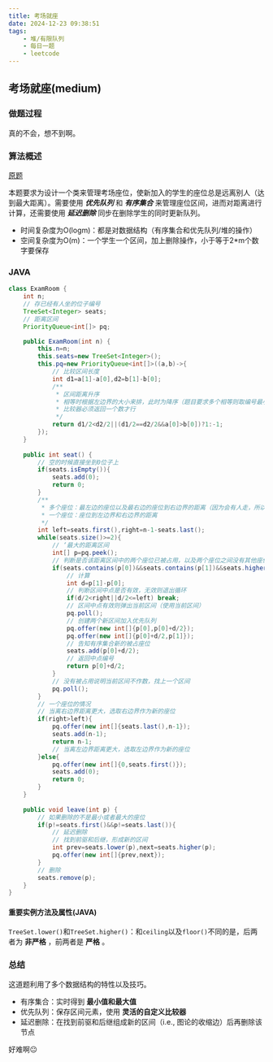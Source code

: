 ```yaml
---
title: 考场就座
date: 2024-12-23 09:38:51
tags:
    - 堆/有限队列
    - 每日一题
    - leetcode
---
```


## 考场就座(medium)
### 做题过程
真的不会，想不到啊。

### 算法概述
[原题](https://leetcode.cn/problems/exam-room/description/)

本题要求为设计一个类来管理考场座位，使新加入的学生的座位总是远离别人（达到最大距离）。需要使用 ***优先队列*** 和 ***有序集合*** 来管理座位区间，进而对距离进行计算，还需要使用 ***延迟删除*** 同步在删除学生的同时更新队列。
- 时间复杂度为O(logm)：都是对数据结构（有序集合和优先队列/堆的操作）
- 空间复杂度为O(m)：一个学生一个区间，加上删除操作，小于等于2*m个数字要保存

### JAVA
```java
class ExamRoom {
    int n;
    // 存已经有人坐的位子编号
    TreeSet<Integer> seats;
    // 距离区间
    PriorityQueue<int[]> pq;

    public ExamRoom(int n) {
        this.n=n;
        this.seats=new TreeSet<Integer>();
        this.pq=new PriorityQueue<int[]>((a,b)->{
            // 比较区间长度
            int d1=a[1]-a[0],d2=b[1]-b[0];
            /**
             * 区间距离升序
             * 相等时根据左边界的大小来排，此时为降序（题目要求多个相等则取编号最小）
             * 比较器必须返回一个数才行
             */
            return d1/2<d2/2||(d1/2==d2/2&&a[0]>b[0])?1:-1;
        });
    }
    
    public int seat() {
        // 空的时候直接坐到0位子上
        if(seats.isEmpty()){
            seats.add(0);
            return 0;
        }
        /**
         * 多个座位：最左边的座位以及最右边的座位到右边界的距离（因为会有人走，所以需要动态维护） 
         * 一个座位：座位到左边界和右边界的距离
         */ 
        int left=seats.first(),right=n-1-seats.last();
        while(seats.size()>=2){
            // ‘最大的距离区间
            int[] p=pq.peek();
            // 判断是否该距离区间中的两个座位已被占用，以及两个座位之间没有其他座位
            if(seats.contains(p[0])&&seats.contains(p[1])&&seats.higher(p[0])==p[1]){
                // 计算
                int d=p[1]-p[0];
                // 判断区间中点是否有效，无效则退出循环
                if(d/2<right||d/2<=left) break;
                // 区间中点有效则弹出当前区间（使用当前区间）
                pq.poll();
                // 创建两个新区间加入优先队列
                pq.offer(new int[]{p[0],p[0]+d/2});
                pq.offer(new int[]{p[0]+d/2,p[1]});
                // 告知有序集合新的被占座位
                seats.add(p[0]+d/2);
                // 返回中点编号
                return p[0]+d/2;
            }
            // 没有被占用说明当前区间不作数，找上一个区间
            pq.poll();
        }
        // 一个座位的情况
        // 当离右边界距离更大，选取右边界作为新的座位
        if(right>left){
            pq.offer(new int[]{seats.last(),n-1});
            seats.add(n-1);
            return n-1;
            // 当离左边界距离更大，选取左边界作为新的座位
        }else{
            pq.offer(new int[]{0,seats.first()});
            seats.add(0);
            return 0;
        }
    }
    
    public void leave(int p) {
        // 如果删除的不是最小或者最大的座位
        if(p!=seats.first()&&p!=seats.last()){
            // 延迟删除
            // 找到前驱和后继，形成新的区间
            int prev=seats.lower(p),next=seats.higher(p);
            pq.offer(new int[]{prev,next});
        }
        // 删除
        seats.remove(p);
    }
}
```

#### 重要实例方法及属性(JAVA)
`TreeSet.lower()`和`TreeSet.higher()`：和`ceiling`以及`floor()`不同的是，后两者为 **非严格** ，前两者是 **严格** 。


### 总结
这道题利用了多个数据结构的特性以及技巧。
- 有序集合：实时得到 **最小值和最大值**
- 优先队列：保存区间元素，使用 **灵活的自定义比较器**
- 延迟删除：在找到前驱和后继组成新的区间（i.e., 图论的收缩边）后再删除该节点
 
好难啊😐

